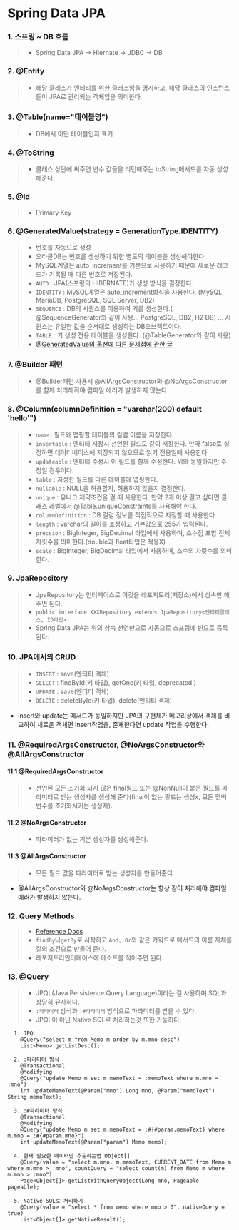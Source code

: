 # Spring Data JPA

### 1. 스프링 ~ DB 흐름

>
> - Spring Data JPA → Hiernate → JDBC → DB
>
>

### 2. @Entity

>
> - 해당 클래스가 엔티티를 위한 클래스임을 명시하고, 해당 클래스의 인스턴스들이 JPA로 관리되는 객체임을 의미한다.
>

### 3. @Table(name="테이블명")

> - DB에서 어떤 테이블인지 표기

### 4. @ToString

> - 클래스 상단에 써주면 변수 값들을 리턴해주는 toString메서드를 자동 생성해준다.

### 5. @Id

> - Primary Key

### 6. @GeneratedValue(strategy = GenerationType.IDENTITY)

> - 번호를 자동으로 생성
> - 오라클DB는 번호를 생성하기 위한 별도의 테이블을 생성해야한다.
> - MySQL계열은 auto_increment를 기본으로 사용하기 때문에 새로운 레코드가 기록될 때 다른 번호로 저장된다.
> - `AUTO` : JPA(스프링의 HIBERNATE)가 생성 방식을 결정한다.
> - `IDENTITY` : MySQL계열은 auto_increment방식을 사용한다. (MySQL, MariaDB, PostgreSQL, SQL Server, DB2)
> - `SEQUENCE` : DB의 시퀀스를 이용하여 키를 생성한다.( @SequenceGenerator와 같이 사용... PostgreSQL, DB2, H2 DB) ... 시퀀스는 유일한 값을 순서대로 생성하는 DB오브젝트이다.
> - `TABLE` : 키 생성 전용 테이블을 생성한다. (@TableGenerator와 같이 사용)
> - [@GeneratedValue의 옵션에 따른 문제점에 관한 글](https://hyeonic.tistory.com/m/196)

### 7. @Builder 패턴

> - @Builder패턴 사용시 @AllArgsConstructor와 @NoArgsConstructor를 함께 처리해줘야 컴파일 에러가 발생하지 않는다.

### 8. @Column(columnDefinition = "varchar(200) default 'hello'")

> - `name` : 필드와 맵핑할 테이블의 컬럼 이름을 지정한다.
> - `insertable` : 엔티티 저장시 선언된 필드도 같이 저장한다. 만약 false로 설정하면 데이터베이스에 저장되지 않으므로 읽기 전용일때 사용한다.
> - `updateable` : 엔티티 수정시 이 필드를 함께 수정한다. 위와 동일하지만 수정일 경우이다.
> - `table` : 지정한 필드를 다른 테이블에 맵핑한다.
> - `nullable` : NULL을 허용할지, 허용하지 않을지 결정한다.
> - `unique` : 유니크 제약조건을 걸 때 사용한다. 만약 2개 이상 걸고 싶다면 클래스 레벨에서 @Table.uniqueConstraints를 사용해야 한다.
> - `columnDefinition` : DB 컬럼 정보를 직접적으로 지정할 때 사용한다.
> - `length` : varchar의 길이를 조정하고 기본값으로 255가 입력된다.
> - `precsion` : BigInteger, BigDecimal 타입에서 사용하며, 소수점 포함 전체 자릿수를 의미한다.(double과 float타입은 적용X)
> - `scale` : BigInteger, BigDecimal 타입에서 사용하며, 소수의 자릿수를 의미한다.

### 9. JpaRepository

> - JpaRepository는 인터페이스로 이것을 레포지토리(저장소)에서 상속만 해주면 된다.
> - `public interface XXXRepository extends JpaRepository<엔티티클래스, ID타입>`
> - Spring Data JPA는 위의 상속 선언만으로 자동으로 스프링에 빈으로 등록된다.

### 10. JPA에서의 CRUD

> - `INSERT` : save(엔티티 객체)
> - `SELECT` : findById(키 타입), getOne(키 타입, deprecated )
> - `UPDATE` : save(엔티티 객체)
> - `DELETE` : deleteById(키 타입), delete(엔티티 객체)

- insert와 update는 메서드가 동일하지만 JPA의 구현체가 메모리상에서 객체를 비교하여 새로운 객체면 insert작업을, 존재한다면 update 작업을 수행한다.

### 11. @RequiredArgsConstructor, @NoArgsConstructor와 @AllArgsConstructor

#### 11.1 @RequiredArgsConstructor

> - 선언된 모든 초기화 되지 않은 final필드 또는 @NonNull이 붙은 필드를 파라미터로 받는 생성자를 생성해 준다(final이 없는 필드는 생성x, 모든 멤버 변수를 초기화시키는 생성자).

#### 11.2 @NoArgsConstructor

> - 파라미터가 없는 기본 생성자를 생성해준다.

#### 11.3 @AllArgsConstructor

> - 모든 필드 값을 파라미터로 받는 생성자를 만들어준다.

- @AllArgsConstructor와 @NoArgsConstructor는 항상 같이 처리해야 컴파일 에러가 발생하지 않는다.

### 12. Query Methods

> - [Reference Docs](https://docs.spring.io/spring-data/jpa/docs/current/reference/html/#jpa.query-methods)
> - `findBy`나`getBy`로 시작하고 `And, Or`와 같은 키워드로 메서드의 이름 자체를 질의 조건으로 만들어 준다.
> - 레포지토리인터페이스에 메소드를 적어주면 된다.

### 13. @Query

> - JPQL(Java Persistence Query Language)이라는 걸 사용하며 SQL과 상당히 유사하다.
> - `:파라미터` 방식과 `:#파라미터` 방식으로 파라미터를 받을 수 있다.
> - JPQL이 아닌 Native SQL로 처리하는것 또한 가능하다. 

```
  1. JPQL
    @Query("select m from Memo m order by m.mno desc")
    List<Memo> getListDesc();
  
  2. :파라미터 방식  
    @Transactional
    @Modifying
    @Query("update Memo m set m.memoText = :memoText where m.mno = :mno")
    int updateMemoText(@Param("mno") Long mno, @Param("memoText") String memoText);
    
  3. :#파라미터 방식
    @Transactional
    @Modifying
    @Query("update Memo m set m.memoText = :#{#param.memoText} where m.mno = :#{#param.mno}")
    int updateMemoText(@Param("param") Memo memo);
  
  4. 현재 필요한 데이터만 추출하는법 Object[]
    @Query(value = "select m.mno, m.memoText, CURRENT_DATE from Memo m where m.mno > :mno", countQuery = "select count(m) from Memo m where m.mno > :mno")
    Page<Object[]> getListWithQueryObject(Long mno, Pageable pageable);
  
  5. Native SQL로 처리하기
    @Query(value = "select * from memo where mno > 0", nativeQuery = true)
    List<Object[]> getNativeResult();
```